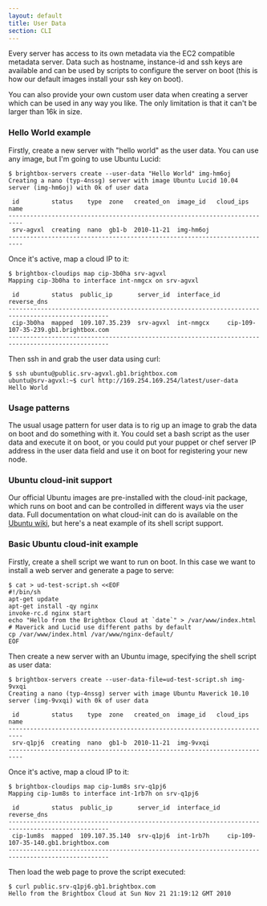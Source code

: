 ```yaml
---
layout: default
title: User Data
section: CLI
---
```


Every server has access to its own metadata via the EC2 compatible
metadata server. Data such as hostname, instance-id and ssh keys are
available and can be used by scripts to configure the server on boot
(this is how our default images install your ssh key on boot).

You can also provide your own custom user data when creating a server
which can be used in any way you like. The only limitation is that it
can't be larger than 16k in size.


### Hello World example

Firstly, create a new server with "hello world" as the user data. You
can use any image, but I'm going to use Ubuntu Lucid:

    $ brightbox-servers create --user-data "Hello World" img-hm6oj
    Creating a nano (typ-4nssg) server with image Ubuntu Lucid 10.04 server (img-hm6oj) with 0k of user data
    
     id         status    type  zone   created_on  image_id   cloud_ips  name
    --------------------------------------------------------------------------
     srv-agvxl  creating  nano  gb1-b  2010-11-21  img-hm6oj                 
    --------------------------------------------------------------------------

Once it's active, map a cloud IP to it:

    $ brightbox-cloudips map cip-3b0ha srv-agvxl
    Mapping cip-3b0ha to interface int-nmgcx on srv-agvxl
    
     id         status  public_ip       server_id  interface_id  reverse_dns                         
    --------------------------------------------------------------------------------------------------
     cip-3b0ha  mapped  109.107.35.239  srv-agvxl  int-nmgcx     cip-109-107-35-239.gb1.brightbox.com
    --------------------------------------------------------------------------------------------------

Then ssh in and grab the user data using curl:

    $ ssh ubuntu@public.srv-agvxl.gb1.brightbox.com
    ubuntu@srv-agvxl:~$ curl http://169.254.169.254/latest/user-data
    Hello World


### Usage patterns

The usual usage pattern for user data is to rig up an image to grab
the data on boot and do something with it. You could set a bash script
as the user data and execute it on boot, or you could put your puppet
or chef server IP address in the user data field and use it on boot
for registering your new node.

### Ubuntu cloud-init support

Our official Ubuntu images are pre-installed with the cloud-init package, which runs on boot and can be controlled in different ways via the user data. Full documentation on what cloud-init can do is available on the [Ubuntu wiki](https://help.ubuntu.com/community/CloudInit), but here's a neat example of its shell script support.


### Basic Ubuntu cloud-init example
Firstly, create a shell script we want to run on boot. In this case we want to install a web server and generate a page to serve:

    $ cat > ud-test-script.sh <<EOF
    #!/bin/sh
    apt-get update
    apt-get install -qy nginx
    invoke-rc.d nginx start
    echo "Hello from the Brightbox Cloud at `date`" > /var/www/index.html
    # Maverick and Lucid use different paths by default
    cp /var/www/index.html /var/www/nginx-default/
    EOF

Then create a new server with an Ubuntu image, specifying the shell script as user data:

    $ brightbox-servers create --user-data-file=ud-test-script.sh img-9vxqi
    Creating a nano (typ-4nssg) server with image Ubuntu Maverick 10.10 server (img-9vxqi) with 0k of user data
    
     id         status    type  zone   created_on  image_id   cloud_ips  name
    --------------------------------------------------------------------------
     srv-q1pj6  creating  nano  gb1-b  2010-11-21  img-9vxqi                 
    --------------------------------------------------------------------------

Once it's active, map a cloud IP to it:

    $ brightbox-cloudips map cip-1um8s srv-q1pj6
    Mapping cip-1um8s to interface int-1rb7h on srv-q1pj6
    
     id         status  public_ip       server_id  interface_id  reverse_dns                         
    --------------------------------------------------------------------------------------------------
     cip-1um8s  mapped  109.107.35.140  srv-q1pj6  int-1rb7h     cip-109-107-35-140.gb1.brightbox.com
    --------------------------------------------------------------------------------------------------

Then load the web page to prove the script executed:

    $ curl public.srv-q1pj6.gb1.brightbox.com
    Hello from the Brightbox Cloud at Sun Nov 21 21:19:12 GMT 2010

